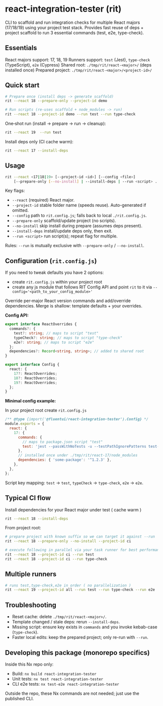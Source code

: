 # react-integration-tester (rit)

CLI to scaffold and run integration checks for multiple React majors (17/18/19) using your project test stack. Provides fast reuse of deps + project scaffold to run 3 essential commands (test, e2e, type-check).

## Essentials

React majors support: 17, 18, 19
Runners support: `test` (Jest), `type-check` (TypeScript), `e2e` (Cypress)
Shared root: `./tmp/rit/react-<major>/` (deps installed once)
Prepared project: `./tmp/rit/react-<major>/<project-id>/`

## Quick start

```bash
# Prepare once (install deps -> generate scaffold)
rit --react 18 --prepare-only --project-id demo

# Run scripts (re-uses scaffold + node_modules -> run)
rit --react 18 --project-id demo --run test --run type-check
```

One‑shot run (install -> prepare -> run -> cleanup):

```bash
rit --react 19  --run test
```

Install deps only (CI cache warm):

```bash
rit --react 17 --install-deps
```

## Usage

```bash
rit --react <17|18|19> [--project-id <id>] [--config <file>]
    [--prepare-only [--no-install] | --install-deps | --run <script> ...]
```

Key flags:

- `--react` (required) React major.
- `--project-id` stable folder name (speeds reuse). Auto-generated if omitted.
- `--config` path to `rit.config.js`; falls back to local `./rit.config.js`.
- `--prepare-only` scaffold/update project (no scripts).
- `--no-install` skip install during prepare (assumes deps present).
- `--install-deps` install/update deps only, then exit.
- `--run <script>` run script(s); repeat flag for multiple.

Rules: `--run` is mutually exclusive with `--prepare-only` / `--no-install`.

## Configuration (`rit.config.js`)

If you need to tweak defaults you have 2 options:

- create `rit.config.js` within your project root
- create any js module that follows RIT Config API and point `rit` to it via `--config='<path_to_your_config_module>'`

Override per‑major React version commands and add/override dependencies. Merge is shallow: template defaults + your overrides.

**Config API:**

```ts
export interface ReactOverrides {
  commands?: {
    test?: string; // maps to script "test"
    typeCheck?: string; // maps to script "type-check"
    e2e?: string; // maps to script "e2e"
  };
  dependencies?: Record<string, string>; // added to shared root
}

export interface Config {
  react: {
    17?: ReactOverrides;
    18?: ReactOverrides;
    19?: ReactOverrides;
  };
}
```

**Minimal config example:**

In your project root create `rit.config.js`

```js
/** @type {import('@fluentui/react-integration-tester').Config} */
module.exports = {
  react: {
    17: {
      commands: {
        // maps to package.json script "test"
        test: 'jest --passWithNoTests -u --testPathIgnorePatterns test-file-that-wont-work-in-react-17.test.tsx',
      },
      // installed once under ./tmp/rit/react-17/node_modules
      dependencies: { 'some-package': '^1.2.3' },
    },
  },
};
```

Script key mapping: `test` → `test`, `typeCheck` → `type-check`, `e2e` → `e2e`.

## Typical CI flow

Install dependencies for your React major under test ( cache warm )

```bash
rit --react 18 --install-deps
```

From project root:

```bash
# prepare project with known suffix so we can target it against --run
rit --react 18 --prepare-only --no-install --project-id ci

# execute following in parallel via your task runner for best performance
rit --react 18 --project-id ci --run test
rit --react 18 --project-id ci --run type-check
```

## Multiple runners

```bash
# runs test,type-check,e2e in order ( no parallelization )
rit --react 19 --project-id all --run test --run type-check --run e2e
```

## Troubleshooting

- Reset cache: delete `./tmp/rit/react-<major>/`.
- Template changed / stale deps: rerun `--install-deps`.
- Missing script: ensure key exists in `commands` and you invoke kebab-case (`type-check`).
- Faster local edits: keep the prepared project; only re-run with `--run`.

## Developing this package (monorepo specifics)

Inside this Nx repo only:

- Build: `nx build react-integration-tester`
- Unit tests: `nx test react-integration-tester`
- CLI e2e tests: `nx test-e2e react-integration-tester`

Outside the repo, these Nx commands are not needed; just use the published CLI.
